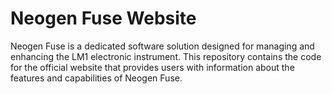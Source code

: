 # Neogen Fuse Website

Neogen Fuse is a dedicated software solution designed for managing and enhancing the LM1 electronic instrument. This repository contains the code for the official website that provides users with information about the features and capabilities of Neogen Fuse.

